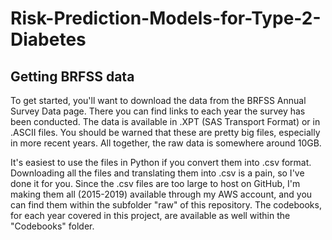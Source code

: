 # Risk-Prediction-Models-for-Type-2-Diabetes

## Getting BRFSS data
To get started, you'll want to download the data from the BRFSS Annual Survey Data page. There you can find links to each year the survey has been conducted. The data is available in .XPT (SAS Transport Format) or in .ASCII files. You should be warned that these are pretty big files, especially in more recent years. All together, the raw data is somewhere around 10GB.

It's easiest to use the files in Python if you convert them into .csv format. Downloading all the files and translating them into .csv is a pain, so I've done it for you. Since the .csv files are too large to host on GitHub, I'm making them all (2015-2019) available through my AWS account, and you can find them within the subfolder "raw" of this repository. The codebooks, for each year covered in this project, are available as well within the "Codebooks" folder.
